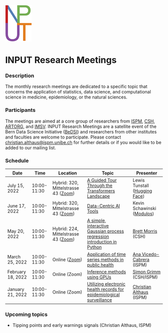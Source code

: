 ![](logo.png)

# INPUT Research Meetings

### Description
The monthly research meetings are dedicated to a specific topic that concerns the application of statistics, data science, and computational science in medicine, epidemiology, or the natural sciences.

### Participants
The meetings are aimed at a core group of researchers from [ISPM](https://www.ispm.unibe.ch), [CSH](https://www.csh.unibe.ch), [ARTORG](https://www.artorg.unibe.ch), and [IMSV](https://www.imsv.unibe.ch). INPUT Research Meetings are a satellite event of the Bern Data Science Initiative ([BeDSI](https://www.bedsi.unibe.ch)) and researchers from other institutes and faculties are welcome to participate. Please contact christian.althaus@ispm.unibe.ch for further details or if you would like to be added to our mailing list.

### Schedule
Date               | Time          |  Location      |  Topic                                                                 |  Presenter
------------------ | ------------- | -------------- | ---------------------------------------------------------------------- | --------------------------
July 15, 2022      |  10:00-11:30  |  Hybrid: 320, Mittelstrasse 43 ([Zoom](https://unibe-ch.zoom.us/j/67673051507?pwd=WGpSMlRMK1hrSWRtYjhweWErWmJTQT09))        |  [A Guided Tour Through the Transformers Landscape](slides/20220715_Tunstall_Transformers_Tour.pdf)  |  Lewis Tunstall ([Hugging Face](https://huggingface.co))
June 17, 2022      |  10:00-11:30  |  Hybrid: 320, Mittelstrasse 43 ([Zoom](https://unibe-ch.zoom.us/j/64696365529?pwd=VFZ1ODhtTVhvaEI4TW1tRmsrN1RNUT09))        |  [Data-Centric AI Tools](https://youtu.be/WFAUgeDa68Y)  |  Kevin Schawinski ([Modulos](https://www.modulos.ai))
May 20, 2022      |  10:00-11:30  |  Hybrid: 224, Mittelstrasse 43 ([Zoom](https://unibe-ch.zoom.us/j/64199311055?pwd=WUJJMnE4cXpVSloxZi9NYkMvN2hwZz09))  |  [A simple, interactive Gaussian process regression introduction in Python](https://github.com/bmorris3/gp_interact)  |  [Brett Morris](https://www.csh.unibe.ch/about_us/people/postdocs/dr_morris_brett/index_eng.html) (CSH)
March 25, 2022     |  10:00-11:30  |  Online ([Zoom](https://unibe-ch.zoom.us/j/64534431723?pwd=UzgwSjVtcXRycDVocXdMdzhzR2RDdz09)) |  [Application of time series methods in public health](slides/20220325_VicedoCabrera_Time_Series.pdf)  |  [Ana Vicedo-Cabrera](https://www.ispm.unibe.ch/about_us/staff/vicedo_cabrera_ana_maria/index_eng.html) (ISPM)
February 18, 2022  |  10:00-11:30  |  Online (Zoom) |  [Inference methods using GPUs](slides/20220218_Grimm_Inference_Methods.pdf)  |  [Simon Grimm](https://www.csh.unibe.ch/about_us/people/staff/dr_grimm_simon/index_eng.html) (CSH/ISPM)
January 21, 2022   |  10:00-11:30  |  Online (Zoom) |  [Utilizing electronic health records for epidemiological surveillance](slides/20220120_Althaus_Electronic_Health_Records.pdf)  |  [Christian Althaus](https://www.ispm.unibe.ch/about_us/staff/althaus_christian/index_eng.html) (ISPM)

### Upcoming topics
- Tipping points and early warnings signals (Christian Althaus, ISPM)
